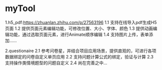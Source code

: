 # myTool
1.h5_pdf:https://zhuanlan.zhihu.com/p/27563196
1.1 支持在线导入pdf生成H5页面
1.2 提供页面元素编辑功能，可修改位置、大小、字体、颜色
1.3 提供动画编辑功能，通过选取页面元素，进行Animate顺序编辑
1.4 支持图片上传，表单添加……

2.questionaire
2.1 参考问卷星，并结合项目应用场景，提供直观的，可进行各项数据绑定的问卷自定义单页应用
2.2 支持问题计算公式的绑定，验证与计算
2.3 支持操作类情境题型的问题自定义
2.4 尚在完善之中...
